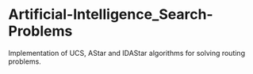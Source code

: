 # Artificial-Intelligence_Search-Problems
Implementation of UCS, AStar and IDAStar algorithms for solving routing problems.
